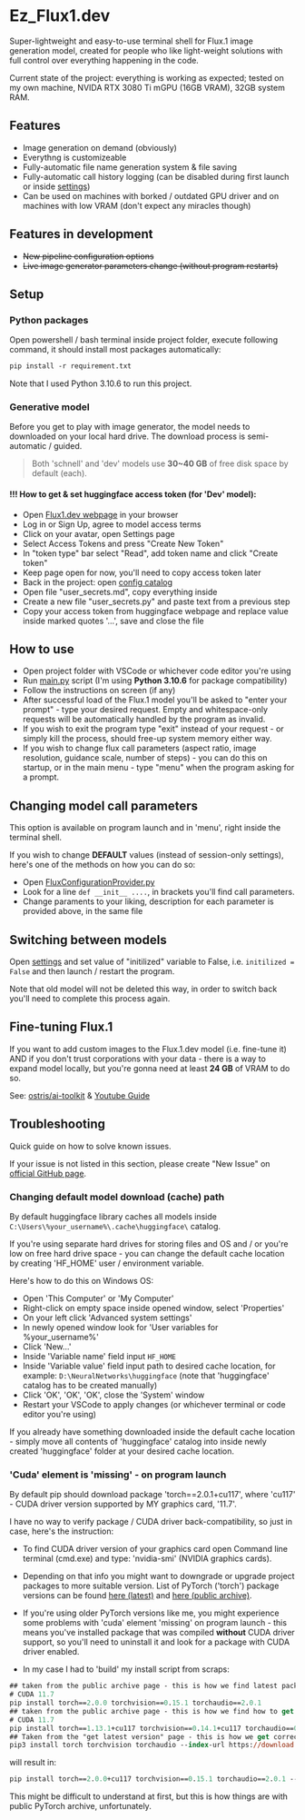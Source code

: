# Ez_Flux1.dev
Super-lightweight and easy-to-use terminal shell for Flux.1 image generation model, created for people 
who like light-weight solutions with full control over everything happening in the code.

Current state of the project: everything is working as expected; tested on my own machine, NVIDA RTX 3080 Ti mGPU (16GB VRAM), 32GB system RAM.


## Features 
+ Image generation on demand (obviously)
+ Everythng is customizeable
+ Fully-automatic file name generation system & file saving
+ Fully-automatic call history logging (can be disabled during first launch or inside [settings](/program/config/appsettings.ini))
+ Can be used on machines with borked / outdated GPU driver and on machines with low VRAM (don't expect any miracles though)


## Features in development
+ ~~New pipeline configuration options~~
+ ~~Live image generator parameters change (without program restarts)~~


## Setup

### Python packages
Open powershell / bash terminal inside project folder, execute following command, it should install most packages automatically:
```ps
pip install -r requirement.txt
```
Note that I used Python 3.10.6 to run this project.

### Generative model
Before you get to play with image generator, the model needs to downloaded on your local hard drive. 
The download process is semi-automatic / guided. 

> Both 'schnell' and 'dev' models use **30~40 GB** of free disk space by default (each). 

#### !!! How to get & set huggingface access token (for 'Dev' model): 
+ Open [Flux1.dev webpage](https://huggingface.co/black-forest-labs/FLUX.1-dev) in your browser
+ Log in or Sign Up, agree to model access terms
+ Click on your avatar, open Settings page
+ Select Access Tokens and press "Create New Token"
+ In "token type" bar select "Read", add token name and click "Create token"
+ Keep page open for now, you'll need to copy access token later
+ Back in the project: open [config catalog](/program/config/)
+ Open file "user_secrets.md", copy everything inside
+ Create a new file "user_secrets.py" and paste text from a previous step
+ Copy your access token from huggingface webpage and replace value inside marked quotes '...', save and close the file


## How to use
+ Open project folder with VSCode or whichever code editor you're using
+ Run [main.py](main.py) script (I'm using **Python 3.10.6** for package compatibility)
+ Follow the instructions on screen (if any)
+ After successful load of the Flux.1 model you'll be asked to "enter your prompt" - type your desired request. Empty and whitespace-only requests will be automatically handled by the program as invalid. 
+ If you wish to exit the program type "exit" instead of your request - or simply kill the process, should free-up system memory either way.
+ If you wish to change flux call parameters (aspect ratio, image resolution, guidance scale, number of steps) - you can do this on startup, 
or in the main menu - type "menu" when the program asking for a prompt.


## Changing model call parameters
This option is available on program launch and in 'menu', right inside the terminal shell.

If you wish to change **DEFAULT** values (instead of session-only settings), 
here's one of the methods on how you can do so:
+ Open [FluxConfigurationProvider.py](/program/FluxConfigurationProvider.py)
+ Look for a line `def __init__ ....`, in brackets you'll find call parameters.
+ Change paraments to your liking, description for each parameter is provided above, in the same file


## Switching between models
Open [settings](/program/config/appsettings.ini) and set value of "initilized" variable to False, i.e. `initilized = False` and then launch / restart the program. 

Note that old model will not be deleted this way, in order to switch back you'll need to complete this process again. 


## Fine-tuning Flux.1
If you want to add custom images to the Flux.1.dev model (i.e. fine-tune it) AND if you don't trust corporations with your data - there is a way to expand model locally, but you're gonna need at least **24 GB** of VRAM to do so. 

See: [ostris/ai-toolkit](https://github.com/ostris/ai-toolkit) & [Youtube Guide](https://www.youtube.com/watch?v=HzGW_Kyermg)


## Troubleshooting 
Quick guide on how to solve known issues. 

If your issue is not listed in this section, please create "New Issue" on [official GitHub page](https://github.com/HardcoreMagazine/Ez_Flux.1/issues).

### Changing default model download (cache) path
By default huggingface library caches all models inside `C:\Users\%your_username%\.cache\huggingface\` catalog. 

If you're using separate hard drives for storing files and OS and / or you're low on free hard drive space - you can change the default cache location by creating 'HF_HOME' user / environment variable. 

Here's how to do this on Windows OS:
+ Open 'This Computer' or 'My Computer'
+ Right-click on empty space inside opened window, select 'Properties'
+ On your left click 'Advanced system settings'
+ In newly opened window look for 'User variables for %your_username%'
+ Click 'New...'
+ Inside 'Variable name' field input `HF_HOME`
+ Inside 'Variable value' field input path to desired cache location, for example: `D:\NeuralNetworks\huggingface` (note that 'huggingface' catalog has to be created manually)
+ Click 'OK', 'OK', 'OK', close the 'System' window
+ Restart your VSCode to apply changes (or whichever terminal or code editor you're using)

If you already have something downloaded inside the default cache location - simply move all contents of 'huggingface' catalog into inside newly created 'huggingface' folder at your desired cache location.

### 'Cuda' element is 'missing' - on program launch
By default pip should download package 'torch==2.0.1+cu117', where 'cu117' - CUDA driver version supported by MY graphics card, '11.7'. 

I have no way to verify package / CUDA driver back-compatibility, so just in case, here's the instruction:

- To find CUDA driver version of your graphics card open Command line terminal (cmd.exe) and type: 'nvidia-smi' (NVIDIA graphics cards).

- Depending on that info you might want to downgrade or upgrade project packages to more suitable version. List of PyTorch ('torch') package versions can be found [here (latest)](https://pytorch.org/get-started/locally/) and [here (public archive)](https://pytorch.org/get-started/previous-versions/). 

- If you're using older PyTorch versions like me, you might experience some problems with 'cuda' element 'missing' on program launch - this means you've installed package that was compiled **without** CUDA driver support, so you'll need to uninstall it and look for a package with CUDA driver enabled. 

- In my case I had to 'build' my install script from scraps:

```ps
## taken from the public archive page - this is how we find latest package version for supported CUDA driver
# CUDA 11.7
pip install torch==2.0.0 torchvision==0.15.1 torchaudio==2.0.1
## taken from the public archive page - this is how we find how to get package compiled with CUDA driver enabled
# CUDA 11.7
pip install torch==1.13.1+cu117 torchvision==0.14.1+cu117 torchaudio==0.13.1 --extra-index-url https://download.pytorch.org/whl/cu117
## Taken from the "get latest version" page - this is how we get correct command arguments syntax 
pip3 install torch torchvision torchaudio --index-url https://download.pytorch.org/whl/cu118
```

will result in:
```ps 
pip install torch==2.0.0+cu117 torchvision==0.15.1 torchaudio==2.0.1 --index-url https://download.pytorch.org/whl/cu117
```

This might be difficult to understand at first, but this is how things are with public PyTorch archive, unfortunately.
